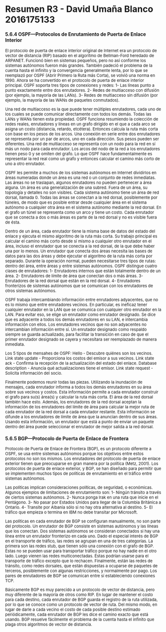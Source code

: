 # Resumen R3 - David Umaña Blanco 2016175133

 <font size="2"> 

### 5.6.4 OSPF—Protocolos de Enrutamiento de Puerta de Enlace Interior 

El protocolo de puerta de enlace interior original de Internet era un protocolo de vector de distancia (RIP) basado en el algoritmo de Bellman-Ford heredado de ARPANET. Funcionó bien en sistemas pequeños, pero no así conforme los sistemas autónomos fueron más grandes. También padeció el problema de la cuenta hasta el infinito y la convergencia generalmente lenta, por lo que se reemplazó por OSPF (Abrir Primero la Ruta más Corta), se volvió una norma en 1990. Ahora se ha convertido en el protocolo de puerta de enlace interior principal. OSPF soporta tres tipos de conexiones y redes: 1- Las líneas punto a punto exactamente entre dos enrutadores. 2- Redes de multiacceso con difusión (por ejemplo, la mayoría de las LANs). 3- Redes de multiacceso sin difusión (por ejemplo, la mayoría de las WANs de paquetes conmutados).

Una red de multiacceso es la que puede tener múltiples enrutadores, cada uno de los cuales se puede comunicar directamente con todos los demás. Todas las LANs y WANs tienen esta propiedad. OSPF funciona resumiendo la colección de redes reales, enrutadores y líneas en un grafo dirigido en el que a cada arco se asigna un costo (distancia, retardo, etcétera). Entonces calcula la ruta más corta con base en los pesos de los arcos. Una conexión en serie entre dos enrutadores se representa por un par de arcos, uno en cada dirección. Sus pesos pueden ser diferentes. Una red de multiacceso se representa con un nodo para la red en sí más un nodo para cada enrutador. Los arcos del nodo de la red a los enrutadores tienen peso 0 y se omiten del grafo. Lo que OSPF hace fundamentalmente es representar la red real como un grafo y entonces calcular el camino más corto de uno a otro enrutador.

OSPF les permite a muchos de los sistemas autónomos en Internet dividirlos en áreas numeradas donde un área es una red o un conjunto de redes inmediatas. Las áreas no se traslapan, algunos enrutadores no pueden pertenecer a área alguna. Un área es una generalización de una subred. Fuera de un área, su topología y detalles no son visibles. Cada sistema autónomo tiene un área de red dorsal, llamada 0. Todas las áreas se conectan a la red dorsal, posiblemente por túneles, de modo que es posible entrar desde cualquier área en el sistema autónomo a cualquier otra área en el sistema autónomo mediante la red dorsal. En el grafo un túnel se representa como un arco y tiene un costo. Cada enrutador que se conecta a dos o más áreas es parte de la red dorsal y no es visible fuera de ésta. 

Dentro de un área, cada enrutador tiene la misma base de datos del estado del enlace y ejecuta el mismo algoritmo de la ruta más corta. Su trabajo principal es calcular el camino más corto desde sí mismo a cualquier otro enrutador en el área, incluso el enrutador que se conecta a la red dorsal, de la que debe haber una por lo menos. Un enrutador que conecta dos áreas necesita las bases de datos para las dos áreas y debe ejecutar el algoritmo de la ruta más corta por separado. Durante la operación normal, pueden necesitarse tres tipos de rutas: dentro del área, entre áreas y entre sistemas autónomos. OSPF distingue cuatro clases de enrutadores: 1- Enrutadores internos que están totalmente dentro de un área. 2- Enrutadores de límite de área que conectan dos o más áreas. 3- Enrutadores de la red dorsal que están en la red dorsal. 4- Enrutadores fronterizos de sistemas autónomos que se comunican con los enrutadores de otros sistemas autónomos.

OSPF trabaja intercambiando información entre enrutadores adyacentes, que no es lo mismo que entre enrutadores vecinos. En particular, es ineficaz tener cualquier enrutador en la LAN que se comunica con cualquier otro enrutador en la LAN. Para evitar eso, se elige un enrutador como enrutador designado. Se dice que es adyacente a todos los demás enrutadores en su LAN, e intercambia información con ellos. Los enrutadores vecinos que no son adyacentes no intercambian información entre sí. Un enrutador designado como respaldo siempre se guarda actualizado, para facilitar la transición en caso de que el primer enrutador designado se cayera y necesitara ser reemplazado de manera inmediata.

Los 5 tipos de mensahes de OSPF: Hello - Descubre quiénes son los vecinos. Link state update - Proporciona los costos del emisor a sus vecinos. Link state ack - Confirma la recepción de la actualización del estado del enlace. Database description - Anuncia qué actualizaciones tiene el emisor. Link state request - Solicita información del socio.

Finalmente podemos reunir todas las piezas. Utilizando la inundación de mensajes, cada enrutador informa a todos los demás enrutadores en su área sobre sus vecinos y costos. Esta información permite a cada enrutador construir el grafo para su(s) área(s) y calcular la ruta más corta. El área de la red dorsal también hace esto. Además, los enrutadores de la red dorsal aceptan la información de los enrutadores del límite de área para calcular la mejor ruta de cada enrutador de la red dorsal a cada enrutador restante. Esta información se difunde a los enrutadores de límite de área que la anuncian dentro de sus áreas. Usando esta información, un enrutador que está a punto de enviar un paquete dentro del área puede seleccionar el enrutador de mejor salida a la red dorsal.


### 5.6.5 BGP—Protocolo de Puerta de Enlace de Frontera

Protocolo de Puerta de Enlace de Frontera (BGP), es un protocolo diferente a OSPF, se usa entre sistemas autónomos porque los objetivos entre estos protocolos no son los mismos. Los enrutadores del protocolo de puerta de enlace exterior tienen que preocuparse en gran manera por la política (Metz, 2001). Los protocolos de puerta de enlace exterior, y BGP, se han diseñado para permitir que se implementen muchos tipos de políticas de enrutamiento en el tráfico entre sistemas autónomos.

Las políticas implican consideraciones políticas, de seguridad, o económicas. Algunos ejemplos de limitaciones de enrutamiento son: 1- Ningún tránsito a través de ciertos sistemas autónomos. 2- Nunca ponga Irak en una ruta que inicie en el Pentágono. 3- No pasar por Estados Unidos para llegar de la Columbia Británica a Ontario. 4- Transite por Albania sólo si no hay otra alternativa al destino. 5- El tráfico que empieza o termina en IBM no debe transitar por Microsoft.

Las políticas en cada enrutador de BGP se configuran manualmente, no son parte del protocolo. Un enrutador de BGP consiste en sistemas autónomos y las líneas que los conectan. Dos sistemas autónomos se consideran conectados si hay una línea entre un enrutador fronterizo en cada uno. Dado el especial interés de BGP en el transporte de tráfico, las redes se agrupan en una de tres categorías. La primera son las redes stub, que tienen sólo una conexión con el grafo de BGP. Éstas no se pueden usar para transportar tráfico porque no hay nadie en el otro lado. Luego vienen las redes multiconectadas. Éstas podrían usarse para el transporte de tráfico excepto que lo rechacen. Finalmente, están las redes de tránsito, como redes dorsales, que están dispuestas a ocuparse de paquetes de terceros, posiblemente con algunas restricciones, y normalmente por pago. Los pares de enrutadores de BGP se comunican entre sí estableciendo conexiones TCP.

Básicamente BGP es muy parecido a un protocolo de vector de distancia, pero muy diferente de la mayoría de otros como RIP. En lugar de mantener el costo para cada destino, cada enrutador de BGP guarda el registro de la ruta utilizada, por lo que se conoce como un protocolo de vector de ruta. Del mismo modo, en lugar de darle a cada vecino el costo de cada posible destino estimado periódicamente, cada enrutador de BGP les dice el camino exacto que está usando. BGP resuelve fácilmente el problema de la cuenta hasta el infinito que plaga otros algoritmos de vector de distancia.


 </font> 
